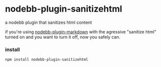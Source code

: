 nodebb-plugin-sanitizehtml
==========================

a nodebb plugin that sanitizes html content


if you're using [nodebb-plugin-markdown](https://github.com/julianlam/nodebb-plugin-markdown) with the agressive "sanitize html" turned on and you want to turn it off, now you safely can.

### install

```npm install nodebb-plugin-sanitizehtml```
